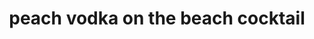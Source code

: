 ---
id: 5cbb4246035db400144e093d
servings:
notes:
directions:
ingredients: '2 oz peach vodka
cranberry juice
oj'
rating: 0
ease:

category:
href:
totalTime:
cookTime:
prepTime:
title: peach vodka on the beach cocktail
path: /peach-vodka-on-the-beach-cocktail
---